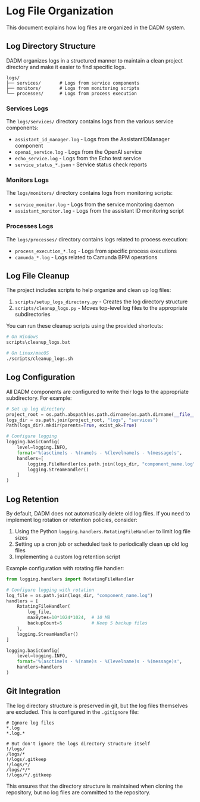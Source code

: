 # Log File Organization

This document explains how log files are organized in the DADM system.

## Log Directory Structure

DADM organizes logs in a structured manner to maintain a clean project directory and make it easier to find specific logs.

```
logs/
├── services/       # Logs from service components
├── monitors/       # Logs from monitoring scripts
└── processes/      # Logs from process execution
```

### Services Logs

The `logs/services/` directory contains logs from the various service components:

- `assistant_id_manager.log` - Logs from the AssistantIDManager component
- `openai_service.log` - Logs from the OpenAI service
- `echo_service.log` - Logs from the Echo test service
- `service_status_*.json` - Service status check reports

### Monitors Logs

The `logs/monitors/` directory contains logs from monitoring scripts:

- `service_monitor.log` - Logs from the service monitoring daemon
- `assistant_monitor.log` - Logs from the assistant ID monitoring script

### Processes Logs

The `logs/processes/` directory contains logs related to process execution:

- `process_execution_*.log` - Logs from specific process executions
- `camunda_*.log` - Logs related to Camunda BPM operations

## Log File Cleanup

The project includes scripts to help organize and clean up log files:

1. `scripts/setup_logs_directory.py` - Creates the log directory structure
2. `scripts/cleanup_logs.py` - Moves top-level log files to the appropriate subdirectories

You can run these cleanup scripts using the provided shortcuts:

```bash
# On Windows
scripts\cleanup_logs.bat

# On Linux/macOS
./scripts/cleanup_logs.sh
```

## Log Configuration

All DADM components are configured to write their logs to the appropriate subdirectory. For example:

```python
# Set up log directory
project_root = os.path.abspath(os.path.dirname(os.path.dirname(__file__)))
logs_dir = os.path.join(project_root, "logs", "services")
Path(logs_dir).mkdir(parents=True, exist_ok=True)

# Configure logging
logging.basicConfig(
    level=logging.INFO,
    format='%(asctime)s - %(name)s - %(levelname)s - %(message)s',
    handlers=[
        logging.FileHandler(os.path.join(logs_dir, "component_name.log")),
        logging.StreamHandler()
    ]
)
```

## Log Retention

By default, DADM does not automatically delete old log files. If you need to implement log rotation or retention policies, consider:

1. Using the Python `logging.handlers.RotatingFileHandler` to limit log file sizes
2. Setting up a cron job or scheduled task to periodically clean up old log files
3. Implementing a custom log retention script

Example configuration with rotating file handler:

```python
from logging.handlers import RotatingFileHandler

# Configure logging with rotation
log_file = os.path.join(logs_dir, "component_name.log")
handlers = [
    RotatingFileHandler(
        log_file,
        maxBytes=10*1024*1024,  # 10 MB
        backupCount=5           # Keep 5 backup files
    ),
    logging.StreamHandler()
]

logging.basicConfig(
    level=logging.INFO,
    format='%(asctime)s - %(name)s - %(levelname)s - %(message)s',
    handlers=handlers
)
```

## Git Integration

The log directory structure is preserved in git, but the log files themselves are excluded. This is configured in the `.gitignore` file:

```
# Ignore log files
*.log
*.log.*

# But don't ignore the logs directory structure itself
!/logs/
/logs/*
!/logs/.gitkeep
!/logs/*/
/logs/*/*
!/logs/*/.gitkeep
```

This ensures that the directory structure is maintained when cloning the repository, but no log files are committed to the repository.